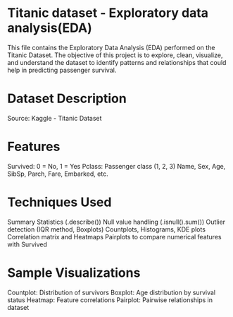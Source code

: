 # Titanic dataset - Exploratory data analysis(EDA)
This file contains the Exploratory Data Analysis (EDA) performed on the Titanic Dataset. The objective of this project is to explore, clean, visualize, and understand the dataset to identify patterns and relationships that could help in predicting passenger survival.

# Dataset Description
Source: Kaggle - Titanic Dataset

# Features
Survived: 0 = No, 1 = Yes
Pclass: Passenger class (1, 2, 3)
Name, Sex, Age, SibSp, Parch, Fare, Embarked, etc.

# Techniques Used
Summary Statistics (.describe())
Null value handling (.isnull().sum())
Outlier detection (IQR method, Boxplots)
Countplots, Histograms, KDE plots
Correlation matrix and Heatmaps
Pairplots to compare numerical features with Survived

# Sample Visualizations
Countplot: Distribution of survivors
Boxplot: Age distribution by survival status
Heatmap: Feature correlations
Pairplot: Pairwise relationships in dataset
